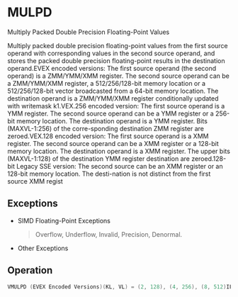 # MULPD

Multiply Packed Double Precision Floating-Point Values

Multiply packed double precision floating-point values from the first source operand with corresponding values in the second source operand, and stores the packed double precision floating-point results in the destination operand.EVEX encoded versions: The first source operand (the second operand) is a ZMM/YMM/XMM register.
The second source operand can be a ZMM/YMM/XMM register, a 512/256/128-bit memory location or a 512/256/128-bit vector broadcasted from a 64-bit memory location.
The destination operand is a ZMM/YMM/XMM register conditionally updated with writemask k1.VEX.256 encoded version: The first source operand is a YMM register.
The second source operand can be a YMM register or a 256-bit memory location.
The destination operand is a YMM register.
Bits (MAXVL-1:256) of the corre-sponding destination ZMM register are zeroed.VEX.128 encoded version: The first source operand is a XMM register.
The second source operand can be a XMM register or a 128-bit memory location.
The destination operand is a XMM register.
The upper bits (MAXVL-1:128) of the destination YMM register destination are zeroed.128-bit Legacy SSE version: The second source can be an XMM register or an 128-bit memory location.
The desti-nation is not distinct from the first source XMM regist

## Exceptions

- SIMD Floating-Point Exceptions
  > Overflow, Underflow, Invalid, Precision, Denormal.
- Other Exceptions

## Operation

```C
VMULPD (EVEX Encoded Versions)(KL, VL) = (2, 128), (4, 256), (8, 512)IF (VL = 512) AND (EVEX.b = 1) AND SRC2 *is a register*THENSET_ROUNDING_MODE_FOR_THIS_INSTRUCTION(EVEX.RC);ELSE SET_ROUNDING_MODE_FOR_THIS_INSTRUCTION(MXCSR.RC);FI;FOR j := 0 TO KL-1i := j * 64IF k1[j] OR *no writemask*THEN IF (EVEX.b = 1) AND (SRC2 *is memory*)THENDEST[i+63:i] := SRC1[i+63:i] * SRC2[63:0]ELSE DEST[i+63:i] := SRC1[i+63:i] * SRC2[i+63:i]FI;ELSE IF *merging-masking*; merging-maskingTHEN *DEST[i+63:i] remains unchanged*ELSE ; zeroing-maskingDEST[i+63:i] := 0FIFI;ENDFORDEST[MAXVL-1:VL] := 0VMULPD (VEX.256 Encoded Version)DEST[63:0] := SRC1[63:0] * SRC2[63:0]DEST[127:64] := SRC1[127:64] * SRC2[127:64]DEST[191:128] := SRC1[191:128] * SRC2[191:128]DEST[255:192] := SRC1[255:192] * SRC2[255:192]DEST[MAXVL-1:256] := 0;.VMULPD (VEX.128 Encoded Version)DEST[63:0] := SRC1[63:0] * SRC2[63:0]DEST[127:64] := SRC1[127:64] * SRC2[127:64]DEST[MAXVL-1:128] := 0MULPD (128-bit Legacy SSE Version)DEST[63:0] := DEST[63:0] * SRC[63:0]DEST[127:64] := DEST[127:64] * SRC[127:64]Intel C/C++ Compiler Intrinsic EquivalentVMULPD __m512d _mm512_mul_pd( __m512d a, __m512d b);VMULPD __m512d _mm512_mask_mul_pd(__m512d s, __mmask8 k, __m512d a, __m512d b);VMULPD __m512d _mm512_maskz_mul_pd( __mmask8 k, __m512d a, __m512d b);VMULPD __m512d _mm512_mul_round_pd( __m512d a, __m512d b, int);VMULPD __m512d _mm512_mask_mul_round_pd(__m512d s, __mmask8 k, __m512d a, __m512d b, int);VMULPD __m512d _mm512_maskz_mul_round_pd( __mmask8 k, __m512d a, __m512d b, int);VMULPD __m256d _mm256_mul_pd (__m256d a, __m256d b);MULPD __m128d _mm_mul_pd (__m128d a, __m128d b);
```
